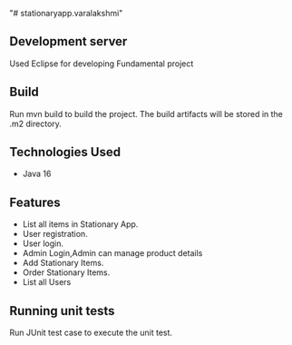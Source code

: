 "# stationaryapp.varalakshmi" 

## Development server

Used Eclipse for developing Fundamental project

## Build

Run mvn build to build the project. The build artifacts will be stored in the .m2 directory.

## Technologies Used

* Java 16

## Features

* List all items in Stationary App.
* User registration.
* User login.
* Admin Login,Admin can manage product details
* Add Stationary Items.
* Order Stationary Items.
* List all Users


## Running unit tests

Run JUnit test case to execute the unit test.
 

